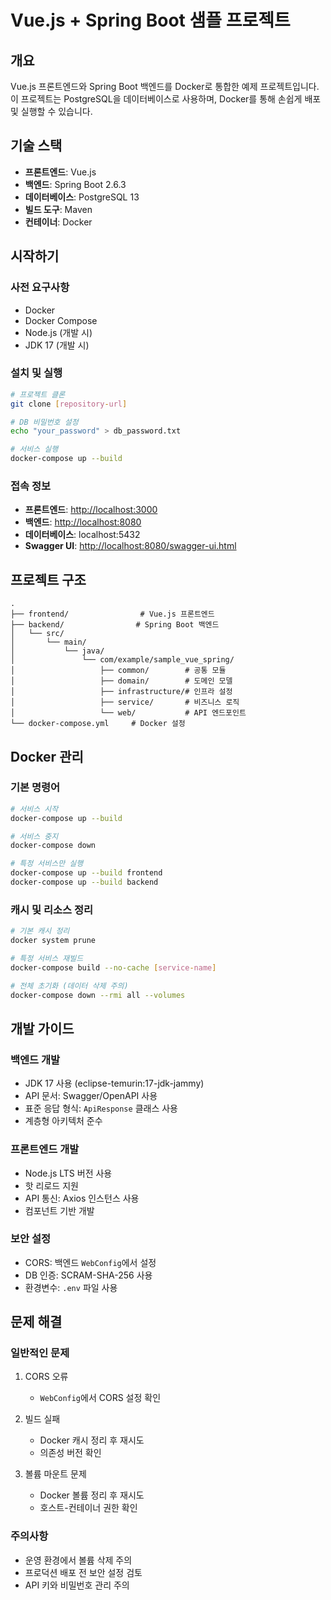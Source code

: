 ﻿# Vue.js + Spring Boot 샘플 프로젝트

## 개요
Vue.js 프론트엔드와 Spring Boot 백엔드를 Docker로 통합한 예제 프로젝트입니다. 이 프로젝트는 PostgreSQL을 데이터베이스로 사용하며, Docker를 통해 손쉽게 배포 및 실행할 수 있습니다.

## 기술 스택
- **프론트엔드**: Vue.js
- **백엔드**: Spring Boot 2.6.3
- **데이터베이스**: PostgreSQL 13
- **빌드 도구**: Maven
- **컨테이너**: Docker

## 시작하기

### 사전 요구사항
- Docker
- Docker Compose
- Node.js (개발 시)
- JDK 17 (개발 시)

### 설치 및 실행
```bash
# 프로젝트 클론
git clone [repository-url]

# DB 비밀번호 설정
echo "your_password" > db_password.txt

# 서비스 실행
docker-compose up --build
```

### 접속 정보
- **프론트엔드**: [http://localhost:3000](http://localhost:3000)
- **백엔드**: [http://localhost:8080](http://localhost:8080)
- **데이터베이스**: localhost:5432
- **Swagger UI**: [http://localhost:8080/swagger-ui.html](http://localhost:8080/swagger-ui.html)

## 프로젝트 구조
```
.
├── frontend/                # Vue.js 프론트엔드
├── backend/                # Spring Boot 백엔드
│   └── src/
│       └── main/
│           └── java/
│               └── com/example/sample_vue_spring/
│                   ├── common/        # 공통 모듈
│                   ├── domain/        # 도메인 모델
│                   ├── infrastructure/# 인프라 설정
│                   ├── service/       # 비즈니스 로직
│                   └── web/           # API 엔드포인트
└── docker-compose.yml     # Docker 설정
```

## Docker 관리

### 기본 명령어
```bash
# 서비스 시작
docker-compose up --build

# 서비스 중지
docker-compose down

# 특정 서비스만 실행
docker-compose up --build frontend
docker-compose up --build backend
```

### 캐시 및 리소스 정리
```bash
# 기본 캐시 정리
docker system prune

# 특정 서비스 재빌드
docker-compose build --no-cache [service-name]

# 전체 초기화 (데이터 삭제 주의)
docker-compose down --rmi all --volumes
```

## 개발 가이드

### 백엔드 개발
- JDK 17 사용 (eclipse-temurin:17-jdk-jammy)
- API 문서: Swagger/OpenAPI 사용
- 표준 응답 형식: `ApiResponse` 클래스 사용
- 계층형 아키텍처 준수

### 프론트엔드 개발
- Node.js LTS 버전 사용
- 핫 리로드 지원
- API 통신: Axios 인스턴스 사용
- 컴포넌트 기반 개발

### 보안 설정
- CORS: 백엔드 `WebConfig`에서 설정
- DB 인증: SCRAM-SHA-256 사용
- 환경변수: `.env` 파일 사용

## 문제 해결

### 일반적인 문제
1. CORS 오류
   - `WebConfig`에서 CORS 설정 확인
   
2. 빌드 실패
   - Docker 캐시 정리 후 재시도
   - 의존성 버전 확인

3. 볼륨 마운트 문제
   - Docker 볼륨 정리 후 재시도
   - 호스트-컨테이너 권한 확인

### 주의사항
- 운영 환경에서 볼륨 삭제 주의
- 프로덕션 배포 전 보안 설정 검토
- API 키와 비밀번호 관리 주의
